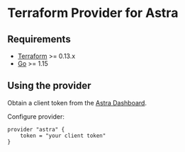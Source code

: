 # Terraform Provider for Astra



## Requirements

-	[Terraform](https://www.terraform.io/downloads.html) >= 0.13.x
-	[Go](https://golang.org/doc/install) >= 1.15

## Using the provider

Obtain a client token from the [Astra Dashboard](https://astra.datastax.com).

Configure provider:

```hcl
provider "astra" {
    token = "your client token"
}
```
